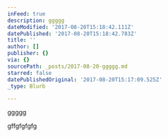```yaml
---
inFeed: true
description: ggggg
dateModified: '2017-08-20T15:18:42.111Z'
datePublished: '2017-08-20T15:18:42.783Z'
title: ''
author: []
publisher: {}
via: {}
sourcePath: _posts/2017-08-20-ggggg.md
starred: false
datePublishedOriginal: '2017-08-20T15:17:09.525Z'
_type: Blurb

---
```

ggggg

gffgfgfgfg